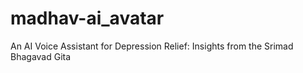 # madhav-ai_avatar
An AI Voice Assistant for Depression Relief: Insights from the Srimad Bhagavad Gita